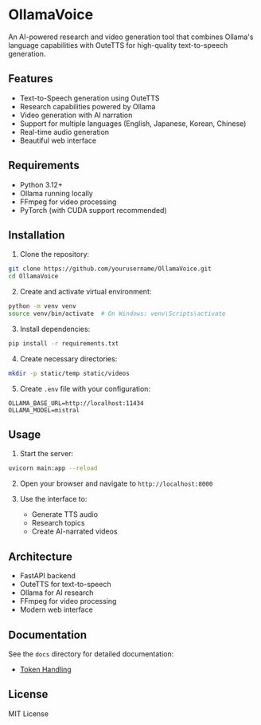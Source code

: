 # OllamaVoice

An AI-powered research and video generation tool that combines Ollama's language capabilities with OuteTTS for high-quality text-to-speech generation.

## Features

- Text-to-Speech generation using OuteTTS
- Research capabilities powered by Ollama
- Video generation with AI narration
- Support for multiple languages (English, Japanese, Korean, Chinese)
- Real-time audio generation
- Beautiful web interface

## Requirements

- Python 3.12+
- Ollama running locally
- FFmpeg for video processing
- PyTorch (with CUDA support recommended)

## Installation

1. Clone the repository:
```bash
git clone https://github.com/yourusername/OllamaVoice.git
cd OllamaVoice
```

2. Create and activate virtual environment:
```bash
python -m venv venv
source venv/bin/activate  # On Windows: venv\Scripts\activate
```

3. Install dependencies:
```bash
pip install -r requirements.txt
```

4. Create necessary directories:
```bash
mkdir -p static/temp static/videos
```

5. Create `.env` file with your configuration:
```env
OLLAMA_BASE_URL=http://localhost:11434
OLLAMA_MODEL=mistral
```

## Usage

1. Start the server:
```bash
uvicorn main:app --reload
```

2. Open your browser and navigate to `http://localhost:8000`

3. Use the interface to:
   - Generate TTS audio
   - Research topics
   - Create AI-narrated videos

## Architecture

- FastAPI backend
- OuteTTS for text-to-speech
- Ollama for AI research
- FFmpeg for video processing
- Modern web interface

## Documentation

See the `docs` directory for detailed documentation:
- [Token Handling](docs/token_handling.md)

## License

MIT License
